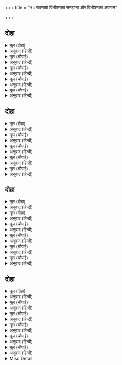 +++
title = "१५ रावणको विभीषणका समझाना और विभीषणका अपमान"

+++


## दोहा


<details><summary>मूल (दोहा)</summary>

सचिव बैद गुर तीनि जौं प्रिय बोलहिं भय आस।  
राज धर्म तन तीनि कर होइ बेगिहीं नास॥ ३७॥
</details>

<details><summary>अनुवाद (हिन्दी)</summary>

मन्त्री, वैद्य और गुरु, ये तीन यदि [अप्रसन्नताके] भय या [लाभकी] आशासे [हितकी बात न कहकर] प्रिय बोलते हैं (ठकुरसुहाती कहने लगते हैं); तो [क्रमशः] राज्य, शरीर और धर्म—इन तीनका शीघ्र ही नाश हो जाता है॥३७॥
</details>

<details><summary>मूल (चौपाई)</summary>

सोइ रावन कहुँ बनी सहाई।  
अस्तुति करहिं सुनाइ सुनाई॥  
अवसर जानि बिभीषनु आवा।  
भ्राता चरन सीसु तेहि नावा॥
</details>

<details><summary>अनुवाद (हिन्दी)</summary>

रावणके लिये भी वही सहायता (संयोग) आ बनी है। मन्त्री उसे सुना-सुनाकर (मुँहपर) स्तुति करते हैं। [इसी समय] अवसर जानकर विभीषणजी आये। उन्होंने बड़े भाईके चरणोंमें सिर नवाया॥ १॥
</details>

<details><summary>मूल (चौपाई)</summary>

पुनि सिरु नाइ बैठ निज आसन।  
बोला बचन पाइ अनुसासन॥  
जौ कृपाल पूँछिहु मोहि बाता।  
मति अनुरूप कहउँ हित ताता॥
</details>

<details><summary>अनुवाद (हिन्दी)</summary>

फिर वे सिर नवाकर अपने आसनपर बैठ गये और आज्ञा पाकर ये वचन बोले—हे कृपालु! जब आपने मुझसे बात (राय) पूछी ही है तो हे तात! मैं अपनी बुद्धिके अनुसार आपके हितकी बात कहता हूँ—॥ २॥
</details>

<details><summary>मूल (चौपाई)</summary>

जो आपन चाहै कल्याना।  
सुजसु सुमति सुभ गति सुख नाना॥  
सो परनारि लिलार गोसाईं।  
तजउ चउथि के चंद कि नाईं॥
</details>

<details><summary>अनुवाद (हिन्दी)</summary>

जो मनुष्य अपना कल्याण, सुन्दर यश, सुबुद्धि, शुभ गति और नाना प्रकारके सुख चाहता हो, वह हे स्वामी! परस्त्रीके ललाटको चौथके चन्द्रमाकी तरह त्याग दे (अर्थात् जैसे लोग चौथके चन्द्रमाको नहीं देखते, उसी प्रकार परस्त्रीका मुख ही न देखे)॥ ३॥
</details>

<details><summary>मूल (चौपाई)</summary>

चौदह भुवन एक पति होई।  
भूतद्रोह तिष्टइ नहिं सोई॥  
गुन सागर नागर नर जोऊ।  
अलप लोभ भल कहइ न कोऊ॥
</details>

<details><summary>अनुवाद (हिन्दी)</summary>

चौदहों भुवनोंका एक ही स्वामी हो, वह भी जीवोंसे वैर करके ठहर नहीं सकता (नष्ट हो जाता है)। जो मनुष्य गुणोंका समुद्र और चतुर हो, उसे चाहे थोड़ा भी लोभ क्यों न हो, तो भी कोई भला नहीं कहता॥ ४॥
</details>

## दोहा


<details><summary>मूल (दोहा)</summary>

काम क्रोध मद लोभ सब नाथ नरक के पंथ।  
सब परिहरि रघुबीरहि भजहु भजहिं जेहि संत॥ ३८॥
</details>

<details><summary>अनुवाद (हिन्दी)</summary>

हे नाथ! काम, क्रोध, मद और लोभ—ये सब नरकके रास्ते हैं। इन सबको छोड़कर श्रीरामचन्द्रजीको भजिये, जिन्हें संत (सत्पुरुष) भजते हैं॥ ३८॥
</details>

<details><summary>मूल (चौपाई)</summary>

तात राम नहिं नर भूपाला।  
भुवनेस्वर कालहु कर काला॥  
ब्रह्म अनामय अज भगवंता।  
ब्यापक अजित अनादि अनंता॥
</details>

<details><summary>अनुवाद (हिन्दी)</summary>

हे तात! राम मनुष्योंके ही राजा नहीं हैं। वे समस्त लोकोंके स्वामी और कालके भी काल हैं। वे [सम्पूर्ण ऐश्वर्य, यश, श्री, धर्म, वैराग्य एवं ज्ञानके भण्डार] भगवान् हैं; वे निरामय (विकाररहित), अजन्मा, व्यापक, अजेय, अनादि और अनन्त ब्रह्म हैं॥ १॥
</details>

<details><summary>मूल (चौपाई)</summary>

गो द्विज धेनु देव हितकारी।  
कृपा सिंधु मानुष तनुधारी॥  
जन रंजन भंजन खल ब्राता।  
बेद धर्म रच्छक सुनु भ्राता॥
</details>

<details><summary>अनुवाद (हिन्दी)</summary>

उन कृपाके समुद्र भगवान् ने पृथ्वी, ब्राह्मण, गौ और देवताओंका हित करनेके लिये ही मनुष्य-शरीर धारण किया है। हे भाई! सुनिये, वे सेवकोंको आनन्द देनेवाले, दुष्टोंके समूहका नाश करनेवाले और वेद तथा धर्मकी रक्षा करनेवाले हैं॥ २॥
</details>

<details><summary>मूल (चौपाई)</summary>

ताहि बयरु तजि नाइअ माथा।  
प्रनतारति भंजन रघुनाथा॥  
देहु नाथ प्रभु कहुँ बैदेही।  
भजहु राम बिनु हेतु सनेही॥
</details>

<details><summary>अनुवाद (हिन्दी)</summary>

वैर त्यागकर उन्हें मस्तक नवाइये। वे श्रीरघुनाथजी शरणागतका दुःख नाश करनेवाले हैं। हे नाथ! उन प्रभु (सर्वेश्वर) को जानकीजी दे दीजिये और बिना ही कारण स्नेह करनेवाले श्रीरामजीको भजिये॥ ३॥
</details>

<details><summary>मूल (चौपाई)</summary>

सरन गएँ प्रभु ताहु न त्यागा।  
बिस्व द्रोह कृत अघ जेहि लागा॥  
जासु नाम त्रय ताप नसावन।  
सोइ प्रभु प्रगट समुझु जियँ रावन॥
</details>

<details><summary>अनुवाद (हिन्दी)</summary>

जिसे सम्पूर्ण जगत् से द्रोह करनेका पाप लगा है, शरण जानेपर प्रभु उसका भी त्याग नहीं करते। जिनका नाम तीनों तापोंका नाश करनेवाला है, वे ही प्रभु (भगवान्) मनुष्यरूपमें प्रकट हुए हैं। हे रावण! हृदयमें यह समझ लीजिये॥ ४॥
</details>

## दोहा


<details><summary>मूल (दोहा)</summary>

बार बार पद लागउँ बिनय करउँ दससीस।  
परिहरि मान मोह मद भजहु कोसलाधीस॥ ३९(क)॥
</details>

<details><summary>अनुवाद (हिन्दी)</summary>

हे दशशीश! मैं बार-बार आपके चरणों लगता हूँ और विनती करता हूँ कि मान, मोह और मदको त्यागकर आप कोसलपति श्रीरामजीका भजन कीजिये॥ ३९(क)॥
</details>

<details><summary>मूल (दोहा)</summary>

मुनि पुलस्ति निज सिष्य सन कहि पठई यह बात।  
तुरत सो मैं प्रभु सन कही पाइ सुअवसरु तात॥ ३९(ख)॥
</details>

<details><summary>अनुवाद (हिन्दी)</summary>

मुनि पुलस्त्यजीने अपने शिष्यके हाथ यह बात कहला भेजी है। हे तात! सुन्दर अवसर पाकर मैंने तुरंत ही वह बात प्रभु (आप) से कह दी॥ ३९(ख)॥
</details>

<details><summary>मूल (चौपाई)</summary>

माल्यवंत अति सचिव सयाना।  
तासु बचन सुनि अति सुख माना॥  
तात अनुज तव नीति बिभूषन।  
सो उर धरहु जो कहत बिभीषन॥
</details>

<details><summary>अनुवाद (हिन्दी)</summary>

माल्यवान् नामका एक बहुत ही बुद्धिमान् मन्त्री था। उसने उन (विभीषण) के वचन सुनकर बहुत सुख माना [और कहा—] हे तात! आपके छोटे भाई नीतिविभूषण (नीतिको भूषणरूपमें धारण करनेवाले अर्थात् नीतिमान्) हैं। विभीषण जो कुछ कह रहे हैं उसे हृदयमें धारण कर लीजिये॥ १॥
</details>

<details><summary>मूल (चौपाई)</summary>

रिपु उतकरष कहत सठ दोऊ।  
दूरि न करहु इहाँ हइ कोऊ॥  
माल्यवंत गृह गयउ बहोरी।  
कहइ बिभीषनु पुनि कर जोरी॥
</details>

<details><summary>अनुवाद (हिन्दी)</summary>

[रावणने कहा—] ये दोनों मूर्ख शत्रुकी महिमा बखान रहे हैं। यहाँ कोई है? इन्हें दूर करो न! तब माल्यवान् तो घर लौट गया और विभीषणजी हाथ जोड़कर फिर कहने लगे—॥ २॥
</details>

<details><summary>मूल (चौपाई)</summary>

सुमति कुमति सब कें उर रहहीं।  
नाथ पुरान निगम अस कहहीं॥  
जहाँ सुमति तहँ संपति नाना।  
जहाँ कुमति तहँ बिपति निदाना॥
</details>

<details><summary>अनुवाद (हिन्दी)</summary>

हे नाथ! पुराण और वेद ऐसा कहते हैं कि सुबुद्धि (अच्छी बुद्धि) और कुबुद्धि (खोटी बुद्धि) सबके हृदयमें रहती हैं, जहाँ सुबुद्धि है, वहाँ नाना प्रकारकी सम्पदाएँ (सुखकी स्थिति) रहती हैं और जहाँ कुबुद्धि है, वहाँ परिणाममें विपत्ति (दुःख) रहती है॥ ३॥
</details>

<details><summary>मूल (चौपाई)</summary>

तव उर कुमति बसी बिपरीता।  
हित अनहित मानहु रिपु प्रीता॥  
कालराति निसिचर कुल केरी।  
तेहि सीता पर प्रीति घनेरी॥
</details>

<details><summary>अनुवाद (हिन्दी)</summary>

आपके हृदयमें उलटी बुद्धि आ बसी है। इसीसे आप हितको अहित और शत्रुको मित्र मान रहे हैं। जो राक्षसकुलके लिये कालरात्रि [के समान] हैं, उन सीतापर आपकी बड़ी प्रीति है॥ ४॥
</details>

## दोहा


<details><summary>मूल (दोहा)</summary>

तात चरन गहि मागउँ राखहु मोर दुलार।  
सीता देहु राम कहुँ अहित न होइ तुम्हार॥ ४०॥
</details>

<details><summary>अनुवाद (हिन्दी)</summary>

हे तात! मैं चरण पकड़कर आपसे भीख माँगता हूँ (विनती करता हूँ) कि आप मेरा दुलार रखिये (मुझ बालकके आग्रहको स्नेहपूर्वक स्वीकार कीजिये)। श्रीरामजीको सीताजी दे दीजिये, जिसमें आपका अहित न हो॥ ४०॥
</details>

<details><summary>मूल (चौपाई)</summary>

बुध पुरान श्रुति संमत बानी।  
कही बिभीषन नीति बखानी॥  
सुनत दसानन उठा रिसाई।  
खल तोहि निकट मृत्यु अब आई॥
</details>

<details><summary>अनुवाद (हिन्दी)</summary>

विभीषणने पण्डितों, पुराणों और वेदोंद्वारा सम्मत (अनुमोदित) वाणीसे नीति बखानकर कही। पर उसे सुनते ही रावण क्रोधित होकर उठा और बोला कि रे दुष्ट! अब मृत्यु तेरे निकट आ गयी है!॥ १॥
</details>

<details><summary>मूल (चौपाई)</summary>

जिअसि सदा सठ मोर जिआवा।  
रिपु कर पच्छ मूढ़ तोहि भावा॥  
कहसि न खल अस को जग माहीं।  
भुज बल जाहि जिता मैं नाहीं॥
</details>

<details><summary>अनुवाद (हिन्दी)</summary>

अरे मूर्ख! तू जीता तो है सदा मेरा जिलाया हुआ (अर्थात् मेरे ही अन्नसे पल रहा है), पर हे मूढ! पक्ष तुझे शत्रुका ही अच्छा लगता है। अरे दुष्ट! बता न, जगत् में ऐसा कौन है जिसे मैंने अपनी भुजाओंके बलसे न जीता हो?॥ २॥
</details>

<details><summary>मूल (चौपाई)</summary>

मम पुर बसि तपसिन्ह पर प्रीती।  
सठ मिलु जाइ तिन्हहि कहु नीती॥  
अस कहि कीन्हेसि चरन प्रहारा।  
अनुज गहे पद बारहिं बारा॥
</details>

<details><summary>अनुवाद (हिन्दी)</summary>

मेरे नगरमें रहकर प्रेम करता है तपस्वियोंपर। मूर्ख! उन्हींसे जा मिल और उन्हींको नीति बता। ऐसा कहकर रावणने उन्हें लात मारी। परन्तु छोटे भाई विभीषणने (मारनेपर भी) बार-बार उसके चरण ही पकड़े॥ ३॥
</details>

<details><summary>मूल (चौपाई)</summary>

उमा संत कइ इहइ बड़ाई।  
मंद करत जो करइ भलाई॥  
तुम्ह पितु सरिस भलेहिं मोहि मारा।  
रामु भजें हित नाथ तुम्हारा॥
</details>

<details><summary>अनुवाद (हिन्दी)</summary>

[शिवजी कहते हैं—] हे उमा! संतकी यही बड़ाई (महिमा) है कि वे बुराई करनेपर भी [बुराई करनेवालेकी] भलाई ही करते हैं। [विभीषणजीने कहा—] आप मेरे पिताके समान हैं, मुझे मारा सो तो अच्छा ही किया; परन्तु हे नाथ! आपका भला श्रीरामजीको भजनेमें ही है॥ ४॥
</details>

<details><summary>मूल (चौपाई)</summary>

सचिव संग लै नभ पथ गयऊ।  
सबहि सुनाइ कहत अस भयऊ॥
</details>

<details><summary>अनुवाद (हिन्दी)</summary>

[इतना कहकर] विभीषण अपने मन्त्रियोंको साथ लेकर आकाशमार्गमें गये और सबको सुनाकर वे ऐसा कहने लगे—॥ ५॥
</details>

<details><summary>Misc Detail</summary>


</details>
